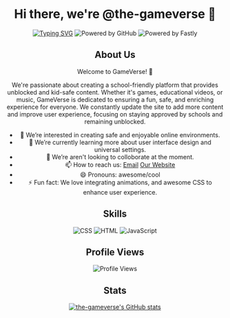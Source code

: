 <div align="center">

# Hi there, we're @the-gameverse 👋

[![Typing SVG](https://readme-typing-svg.demolab.com?font=Space+Grotesk&pause=1000&color=DB1102&center=true&multiline=true&width=435&lines=Looking+awesome!+%E2%9C%A8;We+use+HTML%2C+CSS%2C+and+JavaScript+to+bring+you+an+awesome+experience.+%F0%9F%A7%91%E2%80%8D%F0%9F%92%BB;Follow+us!+%F0%9F%91%A4;Check+out+our+website!+%F0%9F%8C%90;Secret+link%3A+githubiscracked.global.ssl.fastly.net)](https://git.io/typing-svg)
![Powered by GitHub](https://img.shields.io/badge/powered%20by-GitHub-black?style=flat-square&logo=github)
![Powered by Fastly](https://img.shields.io/badge/powered%20by-Fastly-red?style=flat-square&logo=fastly)

## About Us
Welcome to GameVerse! 🌟

We're passionate about creating a school-friendly platform that provides unblocked and kid-safe content. Whether it's games, educational videos, or music, GameVerse is dedicated to ensuring a fun, safe, and enriching experience for everyone. We constantly update the site to add more content and improve user experience, focusing on staying approved by schools and remaining unblocked.

- 👀 We’re interested in creating safe and enjoyable online environments.
- 🌱 We’re currently learning more about user interface design and universal settings.
- 💞️ We’re aren't looking to colloborate at the moment.
- 📫 How to reach us: [Email](mailto:gameverse.site@gmail.com) [Our Website](https://gameverse.global.ssl.fastly.net)
- 😄 Pronouns: awesome/cool
- ⚡ Fun fact: We love integrating animations, and awesome CSS to enhance user experience.

## Skills
![CSS](https://img.shields.io/badge/-CSS-1572B6?style=flat-square&logo=CSS3&logoColor=white)
![HTML](https://img.shields.io/badge/-HTML-E34F26?style=flat-square&logo=HTML5&logoColor=white)
![JavaScript](https://img.shields.io/badge/-JavaScript-F7DF1E?style=flat-square&logo=JavaScript&logoColor=black)

## Profile Views
![Profile Views](https://komarev.com/ghpvc/?username=the-gameverse&style=flat-square)

## Stats
[![the-gameverse's GitHub stats](https://github-readme-stats.vercel.app/api?username=the-gameverse&hide=prs,issues,contribs&show_icons=true&theme=dark)](https://github.com/anuraghazra/github-readme-stats)

</div>

<!---
the-gameverse/the-gameverse is a ✨ special ✨ repository because its `README.md` (this file) appears on your GitHub profile.
You can click the Preview link to take a look at your changes.
--->
